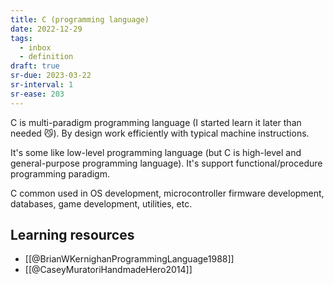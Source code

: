 ```yaml
---
title: C (programming language)
date: 2022-12-29
tags:
  - inbox
  - definition
draft: true
sr-due: 2023-03-22
sr-interval: 1
sr-ease: 203
---
```


C is multi-paradigm programming language (I started learn it later than needed
😼). By design work efficiently with typical machine instructions.

It\'s some like low-level programming language (but C is high-level and
general-purpose programming language). It's support functional/procedure
programming paradigm.

C common used in OS development, microcontroller firmware development,
databases, game development, utilities, etc.

## Learning resources

- [[@BrianWKernighanProgrammingLanguage1988]]
- [[@CaseyMuratoriHandmadeHero2014]]

